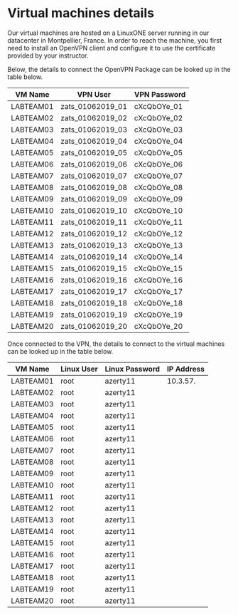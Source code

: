 # **Virtual machines details**

Our virtual machines are hosted on a LinuxONE server running in our datacenter in Montpellier, France.
In order to reach the machine, you first need to install an OpenVPN client and configure it to use the certificate provided by your instructor.

Below, the details to connect the OpenVPN Package can be looked up in the table below.

| **VM Name** | **VPN User** | **VPN Password** |
|-------------|--------------|----------------|
| LABTEAM01 | zats_01062019_01  | cXcQbOYe_01 |
| LABTEAM02 | zats_01062019_02  | cXcQbOYe_02 |
| LABTEAM03 | zats_01062019_03  | cXcQbOYe_03 |
| LABTEAM04 | zats_01062019_04  | cXcQbOYe_04 |
| LABTEAM05 | zats_01062019_05  | cXcQbOYe_05 |
| LABTEAM06 | zats_01062019_06  | cXcQbOYe_06 |
| LABTEAM07 | zats_01062019_07  | cXcQbOYe_07 |
| LABTEAM08 | zats_01062019_08  | cXcQbOYe_08 |
| LABTEAM09 | zats_01062019_09  | cXcQbOYe_09 |
| LABTEAM10 | zats_01062019_10  | cXcQbOYe_10 |
| LABTEAM11 | zats_01062019_11  | cXcQbOYe_11 |
| LABTEAM12 | zats_01062019_12  | cXcQbOYe_12 |
| LABTEAM13 | zats_01062019_13  | cXcQbOYe_13 |
| LABTEAM14 | zats_01062019_14  | cXcQbOYe_14 |
| LABTEAM15 | zats_01062019_15  | cXcQbOYe_15 |
| LABTEAM16 | zats_01062019_16  | cXcQbOYe_16 |
| LABTEAM17 | zats_01062019_17  | cXcQbOYe_17 |
| LABTEAM18 | zats_01062019_18  | cXcQbOYe_18 |
| LABTEAM19 | zats_01062019_19  | cXcQbOYe_19 |
| LABTEAM20 | zats_01062019_20  | cXcQbOYe_20 |

Once connected to the VPN, the details to connect to the virtual machines can be looked up in the table below.

| **VM Name** | **Linux User** | **Linux Password** | **IP Address** |
|-------------|--------------|----------------|----------------|
| LABTEAM01 | root | azerty11 | 10.3.57. |
| LABTEAM02 | root | azerty11 | |
| LABTEAM03 | root | azerty11 | |
| LABTEAM04 | root | azerty11 | |
| LABTEAM05 | root | azerty11 | |
| LABTEAM06 | root | azerty11 | |
| LABTEAM07 | root | azerty11 | |
| LABTEAM08 | root | azerty11 | |
| LABTEAM09 | root | azerty11 | |
| LABTEAM10 | root | azerty11 | |
| LABTEAM11 | root | azerty11 | |
| LABTEAM12 | root | azerty11 | |
| LABTEAM13 | root | azerty11 | |
| LABTEAM14 | root | azerty11 | |
| LABTEAM15 | root | azerty11 | |
| LABTEAM16 | root | azerty11 | |
| LABTEAM17 | root | azerty11 | |
| LABTEAM18 | root | azerty11 | |
| LABTEAM19 | root | azerty11 | |
| LABTEAM20 | root | azerty11 | |
